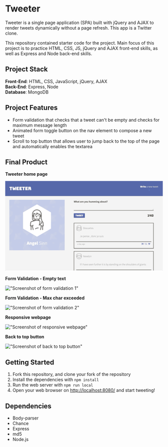 # Tweeter

Tweeter is a single page application (SPA) built with jQuery and AJAX to render tweets dynamically without a page refresh. This app is a Twitter clone.

This repository contained starter code for the project. Main focus of this project is to practice HTML, CSS, JS, jQuery and AJAX front-end skills, as well as Express and Node back-end skills.

## Project Stack

**Front-End**: HTML, CSS, JavaScript, jQuery, AJAX  
**Back-End**: Express, Node  
**Database**: MongoDB

## Project Features

- Form validation that checks that a tweet can't be empty and checks for maximum message length
- Animated form toggle button on the nav element to compose a new tweet
- Scroll to top button that allows user to jump back to the top of the page and automatically enables the textarea

## Final Product

**Tweeter home page**

!["Gif of home page"](https://github.com/angel-sinn/LHL_Tweeter/blob/master/docs/homepage.gif)

**Form Validation - Empty text**

!["Screenshot of form validation 1"](https://github.com/angel-sinn/tweeter/blob/master/docs/form_validation_1.png)

**Form Validation - Max char exceeded**

!["Screenshot of form validation 2"](https://github.com/angel-sinn/tweeter/blob/master/docs/form_validation_2.png)

**Responsive webpage**

!["Screenshot of responsive webpage"](https://github.com/angel-sinn/tweeter/blob/master/docs/responsive_page.png)

**Back to top button**

!["Screenshot of back to top button"](https://github.com/angel-sinn/tweeter/blob/master/docs/back_to_top_button.png)

## Getting Started

1. Fork this repository, and clone your fork of the repository
2. Install the dependencies with `npm install`
3. Run the web server with `npm run local`
4. Open your web browser on <http://localhost:8080/> and start tweeting!

## Dependencies

- Body-parser
- Chance
- Express
- md5
- Node.js
